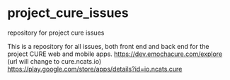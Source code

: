 # project_cure_issues
repository for project cure issues

This is a repository for all issues, both front end and back end for the project CURE web and mobile apps. https://dev.emochacure.com/explore (url will change to cure.ncats.io) https://play.google.com/store/apps/details?id=io.ncats.cure
